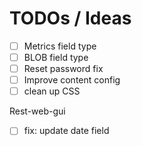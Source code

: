 # TODOs / Ideas

- [ ] Metrics field type
- [ ] BLOB field type
- [ ] Reset password fix
- [ ] Improve content config
- [ ] clean up CSS

Rest-web-gui
- [ ] fix: update date field